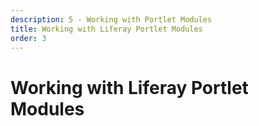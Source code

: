 ```yaml
---
description: 5 - Working with Portlet Modules
title: Working with Liferay Portlet Modules
order: 3
---
```


# Working with Liferay Portlet Modules
<!-- 
Liferay has a portlet container that supports the [JSR-168](https://www.jcp.org/en/jsr/detail?id=168), [JSR-286](https://www.jcp.org/en/jsr/detail?id=286), and [JSR-362](https://www.jcp.org/en/jsr/detail?id=362) portlet specifications. If you created a portlet using the standard portlet methodology, you can get it to work and deploy in Liferay. 

While Liferay's native OSGi portlets are based on the Java portlet standards, they do not follow them completely. Liferay has its own implementation of a portlet that extends the [javax.portlet.GenericPortlet](https://portals.apache.org/pluto/portlet-2.0-apidocs/javax/portlet/GenericPortlet.html). Many of the concepts discussed in the Java standard portlet sections are in effect, but implemented differently. In this section, we'll explain the most important concepts of a Liferay OSGi portlet.

#### Introducing the Portlet Module

A portlet module is like any other Liferay module, with the exception of having a portlet component class. We'll create the portlet class as an OSGi service component and move all of the portlet properties from the XML descriptor files to portlet component properties:

<img src="../images/portlet-module.png" style="max-height:50%;" />

#### OSGi Portlet Module Structure

Below is an example of the OSGi portlet module structure. Compare to legacy WAR-style portlets:

<img src="../images/portlet-file-structure.png" style="max-height:100%;" />

Let's have a look at the `bnd.bnd`, `build.gradle`, and `TrainingPortlet.java` of the portlet module.

#### Bnd File

Headers in `bnd.bnd` are just like any other OSGi module:

```properties
Bundle-Name: Training Portlet
Bundle-SymbolicName: com.liferay.training.portlet
Bundle-Version: 1.0.0
```

#### build.gradle

The `build.gradle` contains the portlet, servlet, and JSTL dependencies:

```groovy
dependencies {
	compileOnly group: "com.liferay.portal", name: "com.liferay.portal.kernel"
	compileOnly group: "javax.portlet", name: "portlet-api"
	compileOnly group: "javax.servlet", name: "javax.servlet-api"
	compileOnly group: "jstl", name: "jstl"
	compileOnly group: "org.osgi", name: "osgi.cmpn"
}
```

#### TrainingPortlet.java

The portlet class is an OSGi service component, in this case extending the Liferay `com.liferay.portal.kernel.portlet.bridges.mvc.MVCPortlet`. We call this "a portlet component". See how the portlet properties, which were previously in XML descriptor files, are here component properties:

```java
@Component(
	immediate = true,
	property = {
		"com.liferay.portlet.display-category=category.sample",
		"com.liferay.portlet.header-portlet-css=/css/main.css",
		"com.liferay.portlet.instanceable=true",
		"javax.portlet.display-name=Training Portlet",
		"javax.portlet.init-param.template-path=/",
		"javax.portlet.init-param.view-template=/view.jsp",
		"javax.portlet.name=" + TrainingPortletKeys.TRAINING,
		"javax.portlet.resource-bundle=content.Language",
		"javax.portlet.security-role-ref=power-user,user"
	},
	service = Portlet.class
)
public class TrainingPortlet extends MVCPortlet {

}
```

#### Introducing the Liferay MVC Portlet

There are quite a few things to do to get a standard `javax.portlet.GenericPortlet` portlet up and running. 

Liferay's MVCPortlet inherits from `javax.portlet.Portlet` and extends `javax.portlet.GenericPortlet` so all the rules and patterns for `javax.portlet.GenericPortlet` still apply. Using the MVCPortlet or any of its extensions as the base class removes the need for boilerplate code:

<img src="../images/mvcportlet-class-inheritance.png" style="max-height:50%;" />

#### Portlet Configuration in OSGi

In OSGi portlets, portlet configuration is no longer done in `portlet.xml` or `liferay-portlet.xml`. All the properties are set in the `property` element of the `@Component` annotation. When using Liferay Workspace to create a portlet component, many of the properties are automatically set. 

Below is a comparison of portlet configuration in a standard `portlet.xml` and in an OSGi portlet's component properties:

**portlet.xml**

```xml
<?xml version="1.0"?>

<portlet-app xmlns="http://java.sun.com/xml/ns/portlet/portlet-app_2_0.xsd" xmlns:xsi="http://www.w3.org/2001/XMLSchema-instance" xsi:schemaLocation="http://java.sun.com/xml/ns/portlet/portlet-app_2_0.xsd http://java.sun.com/xml/ns/portlet/portlet-app_2_0.xsd" version="2.0">
	<portlet>
		<portlet-name>1</portlet-name>
		<display-name>Training Portlet</display-name>
		<portlet-class>com.liferay.training.portlet.TrainingPortlet</portlet-class>
		<init-param>
			<name>template-path</name>
			<value>/</value>
		</init-param>
		<init-param>
			<name>view-template</name>
			<value>/view.jsp</value>
		</init-param>
		<expiration-cache>0</expiration-cache>
		<supports>
			<mime-type>text/html</mime-type>
		</supports>
		<resource-bundle>content.Language</resource-bundle>
		<portlet-info>
			<title>Training Portlet</title>
			<short-title>Training Portlet</short-title>
			<keywords>Training Portlet</keywords>
		</portlet-info>
		<security-role-ref>
			<role-name>administrator</role-name>
		</security-role-ref>
		<security-role-ref>
			<role-name>guest</role-name>
		</security-role-ref>
		<security-role-ref>
			<role-name>power-user</role-name>
		</security-role-ref>
		<security-role-ref>
			<role-name>user</role-name>
		</security-role-ref>
	</portlet>
</portlet-app>
```

**Component properties**

```java
@Component(
		immediate = true,
		property = {
			"com.liferay.portlet.display-category=category.sample",
			"com.liferay.portlet.header-portlet-css=/css/main.css",
			"com.liferay.portlet.instanceable=true",
			"javax.portlet.display-name=Training Portlet",
			"javax.portlet.init-param.template-path=/",
			"javax.portlet.init-param.view-template=/view.jsp",
			"javax.portlet.name=" + TrainingPortletKeys.TRAINING,
			"javax.portlet.resource-bundle=content.Language",
			"javax.portlet.security-role-ref=power-user,user"
		},
		service = Portlet.class
	)
public class TrainingPortlet extends MVCPortlet {

}
```

> Java standard portlet properties are prefixed with `javax.portlet.*`, whereas Liferay-specific portlet properties are prefixed with `com.liferay.portlet.*`. You can find the [OSGi property mapping here: https://dev.liferay.com/develop/reference/-/knowledge_base/7-2/portlet-descriptor-to-osgi-service-property-map.

#### Portlet Lifecycle Methods in OSGi

Although we still have the classical ways of supporting the various portlet lifecycle methods, the preferred way is to use __MVC Commands__. MVC Commands are Liferay's way of implementing the Render, Action, and Resource Serving phases of a portlet. MVC Commands are implemented as components and provide a more modular way of handling the portlet lifecycle. Rather than putting everything in the portlet class as is the traditional way, the Liferay way keeps the portlet class lean and makes the various phases of the portlet more manageable.

Below is an example of how the Render phase is handled by an MVC Command specific to the Render phase: MVCRenderCommand. A `renderURL` containing the `mvcRenderCommandName` parameter is created in the JSP. An `MVCRenderCommand` component registered to the portlet and listening to the named command handles the call:  

**view.jsp**
```html
<portlet:renderURL var="viewEntryUrl">
	<portlet:param name="mvcRenderCommandName" value="/training_portlet/view_entry" />
	<portlet:param name="entryId" value="<%= String.valueOf(entry.getEntryId()) %>" />
</portlet:renderURL>

<a href="<%= viewEntryUrl">Click here to view the entry</a>
```

**ViewMVCRenderCommand.java**
```java
@Component(
	immediate = true,
	property = {
		"javax.portlet.name=" + PortletKeys.TRAINING_PORTLET,
		"mvc.command.name=/training_portlet/view_entry"
	},
	service = MVCRenderCommand.class
)
public class ViewMVCRenderCommand implements MVCRenderCommand{

	@Override
	public String render(
		RenderRequest renderRequest, RenderResponse renderResponse) {

		...
	}
```

#### Modular Portlet Applications

In a traditional portlet application, everything that was needed for a portlet to run was typically packaged as one war file. In a Liferay application, a portlet application typically consists of multiple modules.

In the example diagram below, the portlet component and user interface are located inside the `training-web` module. The service API and implementation are in the `training-api` and `training-service` modules. Additionally, there is a separate testing module `training-test`:

<img src="../images/portlet-application-modules.png" style="max-height:30%;" />

Below is the module structure of a [Liferay core Blogs application](https://github.com/liferay/liferay-portal/tree/7.2.x/modules/apps/blogs), demonstrating the multi-module approach:

<img src="../images/portlet-application.png" style="max-height:35%;" />

<br />

#### Available User Interface Technologies

Liferay provides several MVC Portlet extensions to leverage technologies other than JSP in the user interface. Take a look at some of the available Blade examples:

* NPM portlet: https://github.com/liferay/liferay-blade-samples/tree/7.1/liferay-workspace/apps/npm
* Kotlin: https://github.com/liferay/liferay-blade-samples/tree/7.1/liferay-workspace/apps/kotlin-portlet
* Freemarker: https://github.com/liferay/liferay-blade-samples/tree/7.1/liferay-workspace/apps/freemarker-portlet

<div class="summary">
<h3>Knowledge Check</h3>
<ul>
  <li>Liferay has its own implementation of a portlet that extends __________________________.</li>
  <li>Portlets in Liferay are created as _____________ that extend the Liferay ______________________________________________________________.</li>
  <li>___________________________ are Liferay's way of implementing the _______________, _______________, and _______________ resource phase of a portlet.</li>
  <li>In a Liferay app, the ___________________________________ only makes up one part of the application.</li>
  <li>The _______ and the _____________________________________________________ for a Liferay app are usually contained in a ______________________________________________________________________.</li>
</ul>
</div> -->
